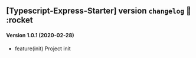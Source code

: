 ## [Typescript-Express-Starter] version `changelog` :rocket: :rocket

#### Version 1.0.1 (2020-02-28)

- feature(init) Project init
